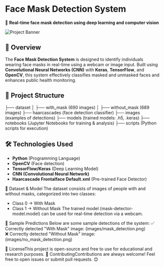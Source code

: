 # Face Mask Detection System  
🚀 **Real-time face mask detection using deep learning and computer vision**  

![Project Banner](images/banner.png)
## 📌 Overview  
The **Face Mask Detection System** is designed to identify individuals wearing face masks in real-time using a webcam or image input. Built using **Convolutional Neural Networks (CNN)** with **Keras**, **TensorFlow**, and **OpenCV**, this system effectively classifies masked and unmasked faces and enhances public health monitoring.

## 📂 Project Structure  
├── dataset
│   ├── with_mask (690 images)
│   ├── without_mask (689 images)
├── haarcascades (face detection classifier)
├── images (examples of detections)
├── models (trained models: .h5, .keras)
├── notebooks (Jupyter Notebooks for training & analysis)
├── scripts (Python scripts for execution)

## 🛠 Technologies Used  
- **Python** (Programming Language)  
- **OpenCV** (Face detection)  
- **TensorFlow/Keras** (Deep Learning Model)  
- **CNN (Convolutional Neural Network)**  
- **Haarcascade Frontalface Default.xml** (Pre-trained Face Detector)  

🎯 Dataset & Model
The dataset consists of images of people with and without masks, categorized into two classes:
- Class 0 → With Mask
- Class 1 → Without Mask
The trained model (mask-detector-model.model) can be used for real-time detection via a webcam.

📸 Sample Predictions
Below are some sample detections of the system:
✅ Correctly detected "With Mask" image:
(images/mask_detection.png)  
❌ Correctly detected "Without Mask" image:
(images/no_mask_detection.png)  


📜 LicenseThis project is open-source and free to use for educational and research purposes.
🙌 ContributingContributions are always welcome! Feel free to open issues or submit pull requests. 😊
